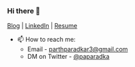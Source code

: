 ### Hi there 👋 

[Blog](https://paparadka.com) | [LinkedIn](https://www.linkedin.com/in/parth-paradkar/) | [Resume](https://paparadka.com/cv.pdf)
- 📫 How to reach me: 
  - Email - parthparadkar3@gmail.com
  - DM on Twitter - [@paparadka](https://twitter.com/paparadka)
